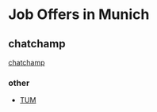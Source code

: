# Job Offers in Munich

## chatchamp
[chatchamp](https://career.chatchamp.io/)

### other

- [TUM](https://db.alumni.tum.de/jobs?language=en)
